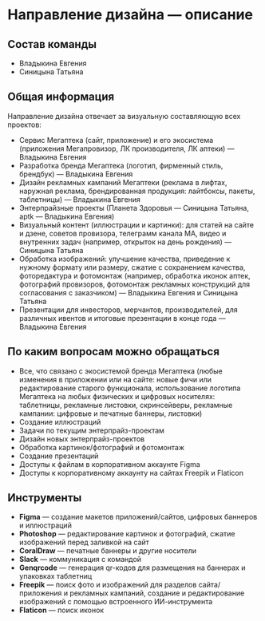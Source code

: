 # Направление дизайна — описание

## **Состав команды**

* Владыкина Евгения
* Синицына Татьяна

## **Общая информация**

Направление дизайна отвечает за визуальную составляющую всех проектов: 

* Сервис Мегаптека (сайт, приложение) и его экосистема (приложения Мегапровизор, ЛК производителя, ЛК аптеки) — Владыкина Евгения
* Разработка бренда Мегаптека (логотип, фирменный стиль, брендбук) — Владыкина Евгения
* Дизайн рекламных кампаний Мегаптеки (реклама в лифтах, наружная реклама, брендированная продукция: лайтбоксы, пакеты, таблетницы) — Владыкина Евгения
* Энтерпрайзные проекты (Планета Здоровья — Синицына Татьяна, aptk — Владыкина Евгения)
* Визуальный контент (иллюстрации и картинки): для статей на сайте и дзене, советов провизора, телеграмм канала МА, видео и внутренних задач (например, открыток на день рождения) — Синицына Татьяна
* Обработка изображений: улучшение качества, приведение к нужному формату или размеру, сжатие с сохранением качества, фоторедактура и фотомонтаж (например, обработка иконок аптек, фотографий провизоров, фотомонтаж рекламных конструкций для согласования с заказчиком) — Владыкина Евгения и Синицына Татьяна
* Презентации для инвесторов, мерчантов, производителей, для различных ивентов и итоговые презентации в конце года  — Владыкина Евгения

## **По каким вопросам можно обращаться**

* Все, что связано с экосистемой бренда Мегаптека (любые изменения в приложении или на сайте: новые фичи или редактирование старого функционала, использование логотипа Мегаптека на любых физических и цифровых носителях: таблетницы, рекламные листовки, скринсейверы, рекламные кампании: цифровые и печатные баннеры, листовки)
* Создание иллюстраций
* Задачи по текущим энтерпрайз-проектам
* Дизайн новых энтерпрайз-проектов
* Обработка картинок/фотографий и фотомонтаж
* Создание презентаций
* Доступы к файлам в корпоративном аккаунте Figma
* Доступы к корпоративному аккаунту на сайтах Freepik и Flaticon

## Инструменты

* **Figma** — создание макетов приложений/сайтов, цифровых баннеров и иллюстраций
* **Photoshop** — редактирование картинок и фотографий, сжатие изображений перед заливкой на сайт
* **CoralDraw** — печатные баннеры и другие носители
* **Slack** — коммуникация с командой
* **Genqrcode** — генерация qr-кодов для размещения на баннерах и упаковках таблетниц
* **Freepik** — поиск фото и изображений для разделов сайта/приложения и рекламных кампаний, создание и редактирование изображений с помощью встроенного ИИ-инструмента
* **Flaticon** — поиск иконок